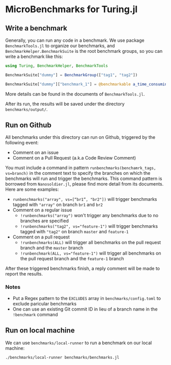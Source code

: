 # MicroBenchmarks for Turing.jl

## Write a benchmark

Generally, you can run any code in a benchmark. We use package
`BenchmarkTools.jl` to organize our benchmarks, and
`BenchmarkHelper.BenchmarkSuite` is the root benchmark groups, so you
can write a benchmark like this:

```julia
using Turing, BenchmarkHelper, BenchmarkTools

BenchmarkSuite["dummy"] = BenchmarkGroup(["tag1", "tag2"])

BenchmarkSuite["dummy"]["benchmark_1"] = @benchmarkable a_time_consuming_computing()
```
More details can be found in the documents of `BenchmarkTools.jl`.

After its run, the results will be saved under the directory
`benchmarks/output/`.

## Run on Github

All benchmarks under this directory can run on Github, triggered by
the following event:

- Comment on an issue
- Comment on a Pull Request (a.k.a Code Review Comment)

You must include a command in pattern `runbenchmarks(benchamrk_tags,
vs=branch)` in the comment text to specify the branches on which the
benchmarks will run and trigger the benchmarks. This command pattern
is borrowed from `Nanosoldier.jl`, please find more detail from its
documents. Here are some examples:

- `runbenchmarks("array", vs=[“br1”, "br2"])` will trigger benchmarks tagged
    with `"array"` on branch `br1` and `br2`
- Comment on a regular issue
  - `!runbenchmarks("array")` won't trigger any benchmarks due to no
    branches are specified
  - `!runbenchmarks("tag2", vs="feature-1")` will trigger benchmarks
    tagged with `"tag2"` on branch `master` and `feature-1`
- Comment on a pull request
  - `!runbenchmarks(ALL)` will trigger all benchmarks on the pull
    request branch and the `master` branch
  - `!runbenchmark(ALL, vs="feature-1")` will trigger all benchmarks
    on the pull request branch and the `feature-1` branch


After these triggered benchmarks finish, a reply comment will be made
to report the results.

### Notes

- Put a Regex pattern to the `EXCLUDES` array in
  `benchmarks/config.toml` to exclude paricular benchmarks
- One can use an existing Git commit ID in lieu of a branch name in
  the `!benchmark` command

## Run on local machine

We can use `benchmarks/local-runner` to run a benchmark on our local machine:

```bash
./benchmarks/local-runner benchmarks/benchmarks.jl
```
